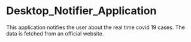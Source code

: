# Desktop_Notifier_Application

This application notifies the user about the real time covid 19
cases. The data is fetched from an official website.
